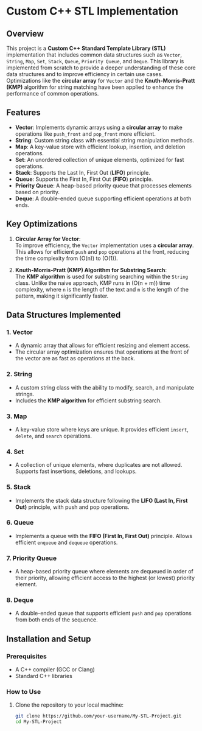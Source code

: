 # **Custom C++ STL Implementation**

## **Overview**

This project is a **Custom C++ Standard Template Library (STL)** implementation that includes common data structures such as `Vector`, `String`, `Map`, `Set`, `Stack`, `Queue`, `Priority Queue`, and `Deque`. This library is implemented from scratch to provide a deeper understanding of these core data structures and to improve efficiency in certain use cases. Optimizations like the **circular array** for `Vector` and the **Knuth-Morris-Pratt (KMP)** algorithm for string matching have been applied to enhance the performance of common operations.

## **Features**

- **Vector**: Implements dynamic arrays using a **circular array** to make operations like `push_front` and `pop_front` more efficient.
- **String**: Custom string class with essential string manipulation methods.
- **Map**: A key-value store with efficient lookup, insertion, and deletion operations.
- **Set**: An unordered collection of unique elements, optimized for fast operations.
- **Stack**: Supports the Last In, First Out (**LIFO**) principle.
- **Queue**: Supports the First In, First Out (**FIFO**) principle.
- **Priority Queue**: A heap-based priority queue that processes elements based on priority.
- **Deque**: A double-ended queue supporting efficient operations at both ends.

## **Key Optimizations**

1. **Circular Array for Vector**:  
   To improve efficiency, the `Vector` implementation uses a **circular array**. This allows for efficient `push` and `pop` operations at the front, reducing the time complexity from \(O(n)\) to \(O(1)\).

2. **Knuth-Morris-Pratt (KMP) Algorithm for Substring Search**:  
   The **KMP algorithm** is used for substring searching within the `String` class. Unlike the naive approach, KMP runs in \(O(n + m)\) time complexity, where `n` is the length of the text and `m` is the length of the pattern, making it significantly faster.

## **Data Structures Implemented**

### **1. Vector**
   - A dynamic array that allows for efficient resizing and element access.
   - The circular array optimization ensures that operations at the front of the vector are as fast as operations at the back.

### **2. String**
   - A custom string class with the ability to modify, search, and manipulate strings.
   - Includes the **KMP algorithm** for efficient substring search.

### **3. Map**
   - A key-value store where keys are unique. It provides efficient `insert`, `delete`, and `search` operations.

### **4. Set**
   - A collection of unique elements, where duplicates are not allowed. Supports fast insertions, deletions, and lookups.

### **5. Stack**
   - Implements the stack data structure following the **LIFO (Last In, First Out)** principle, with push and pop operations.

### **6. Queue**
   - Implements a queue with the **FIFO (First In, First Out)** principle. Allows efficient `enqueue` and `dequeue` operations.

### **7. Priority Queue**
   - A heap-based priority queue where elements are dequeued in order of their priority, allowing efficient access to the highest (or lowest) priority element.

### **8. Deque**
   - A double-ended queue that supports efficient `push` and `pop` operations from both ends of the sequence.

## **Installation and Setup**

### Prerequisites
- A C++ compiler (GCC or Clang)
- Standard C++ libraries

### How to Use

1. Clone the repository to your local machine:
   ```bash
   git clone https://github.com/your-username/My-STL-Project.git
   cd My-STL-Project
